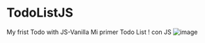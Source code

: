 # TodoListJS
My frist Todo with JS-Vanilla
Mi primer Todo List ! con JS 
![image](https://user-images.githubusercontent.com/67444458/178550232-c14ee201-2308-46d9-8cb8-486fa94be4e0.png)

